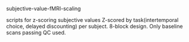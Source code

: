 subjective-value-fMRI-scaling

scripts for z-scoring subjective values
Z-scored by task(intertemporal choice, delayed discounting) per subject.
8-block design.
Only baseline scans passing QC used.
